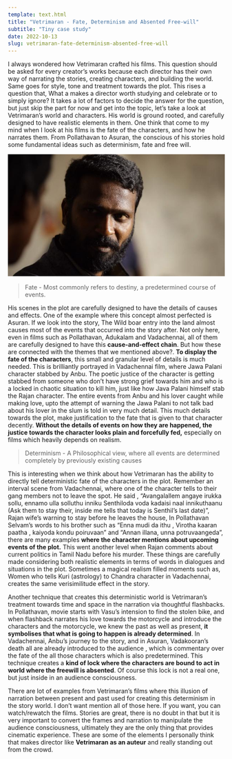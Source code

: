 ```yaml
---
template: text.html
title: "Vetrimaran - Fate, Determinism and Absented Free-will"
subtitle: "Tiny case study"
date: 2022-10-13
slug: vetrimaran-fate-determinism-absented-free-will
---
```


I always wondered how Vetrimaran crafted his films. This question should be asked for every creator’s works because each director has their own way of narrating the stories, creating characters, and building the world. Same goes for style, tone and treatment towards the plot. This rises a question that,  What a makes a director worth studying and celebrate or to simply ignore? It takes a lot of factors to decide the answer for the question, but just skip the part for now and get into the topic, let’s take a look at Vetrimaran’s world and characters. His world is ground rooted, and carefully designed to have realistic elements in them. One think that come to my mind when I look at his films is the fate of the characters, and how he narrates them. From Pollathavan to Asuran, the conscious of his stories hold some fundamental ideas such as determinism, fate and free will.

![vetrimaran.jpeg](/static/res/vetrimaran-fate-determinism-absented-freewill/vetrimaran.jpeg)

> Fate - Most commonly refers to destiny, a predetermined course of events.
> 

His scenes in the plot are carefully designed to have the details of causes and effects. One of the example where this concept almost perfected is Asuran. If we look into the story, The Wild boar entry into the land almost causes most of the events that occurred into the story after. Not only here, even in films such as Pollathavan, Adukalam and Vadachennai, all of them are carefully designed to have this **cause-and-effect chain**. But how these are connected with the themes that we mentioned above?. **To display the fate of the characters**, this small and granular level of details is much needed. This is brilliantly portrayed in Vadachennai film, where Jawa Palani character stabbed by Anbu. The poetic justice of the character is getting stabbed from someone who don’t have strong grief towards him and who is a locked in chaotic situation to kill him, just like how Java Palani himself stab the Rajan character. The entire events from Anbu and his lover caught while making love, upto the attempt of warning the Jawa Palani to not talk bad about his lover in the slum is told in very much detail. This much details towards the plot, make justification to the fate that is given to that character decently. **Without the details of events on how they are happened, the justice towards the character looks plain and forcefully fed,** especially on films which heavily depends on realism.

> Determinism - A Philosophical view, where all events are determined completely by previously existing causes
> 

This is interesting when we think about how Vetrimaran has the ability to directly tell deterministic fate of the characters in the plot. Remember an interval scene from Vadachennai, where one of the character tells to their gang members not to leave the spot. He said , “Avangalallem angaye irukka sollu, ennamo ulla solluthu inniku Senthiloda voda kadaisi naal innikuthaanu (Ask them to stay their, inside me tells that today is Senthil’s last date)”,  Rajan wife’s warning to stay before he leaves the house, In Pollathavan Selvam’s words to his brother such as “Enna mudi da ithu , Virotha kaaran paatha , kaiyoda kondu poiruvaan” and “Annan illana, unna potruvaangeda”, there are many examples **where the character mentions about upcoming events of the plot.** This went another level when Rajan comments about current politics in Tamil Nadu before his murder. These things are carefully made considering both realistic elements in terms of words in dialogues and situations in the plot. Sometimes a magical realism filled moments such as, Women who tells Kuri (astrology) to Chandra character in Vadachennai, creates the same verisimilitude effect in the story.

Another technique that creates this deterministic world is Vetrimaran’s treatment towards time and space in the narration via thoughtful flashbacks. In Pollathavan, movie starts with Vasu’s intension to find the stolen bike, and when flashback narrates his love towards the motorcycle and introduce the characters and the motorcycle, we knew the past as well as present,  **it symbolises that what is going to happen is already determined**. In Vadachennai, Anbu’s journey to the story, and in Asuran, Vadakooran’s death all are already introduced to the audience , which is commentary over the fate of the all those characters which is also predetermined. This technique creates a **kind of lock where the characters are bound to act in world where the freewill is absented**. Of course this lock is not a real one, but just inside in an audience consciousness. 

There are lot of examples from Vetrimaran’s films where this illusion of narration between present and past used for creating this determinism in the story world. I don’t want mention all of those here. If you want, you can watch/rewatch the films. Stories are great, there is no doubt in that but it is very important to convert the frames and narration to manipulate the audience consciousness, ultimately they are the only thing that provides cinematic experience. These are some of the elements I personally think that makes director like **Vetrimaran as an auteur** and really standing out from the crowd.
